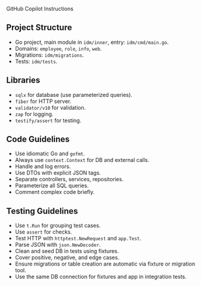 GitHub Copilot Instructions

## Project Structure

- Go project, main module in `idm/inner`, entry: `idm/cmd/main.go`.
- Domains: `employee`, `role`, `info`, `web`.
- Migrations: `idm/migrations`.
- Tests: `idm/tests`.

## Libraries

- `sqlx` for database (use parameterized queries).
- `fiber` for HTTP server.
- `validator/v10` for validation.
- `zap` for logging.
- `testify/assert` for testing.

## Code Guidelines

- Use idiomatic Go and `gofmt`.
- Always use `context.Context` for DB and external calls.
- Handle and log errors.
- Use DTOs with explicit JSON tags.
- Separate controllers, services, repositories.
- Parameterize all SQL queries.
- Comment complex code briefly.

## Testing Guidelines

- Use `t.Run` for grouping test cases.
- Use `assert` for checks.
- Test HTTP with `httptest.NewRequest` and `app.Test`.
- Parse JSON with `json.NewDecoder`.
- Clean and seed DB in tests using fixtures.
- Cover positive, negative, and edge cases.
- Ensure migrations or table creation are automatic via fixture or migration tool.
- Use the same DB connection for fixtures and app in integration tests.